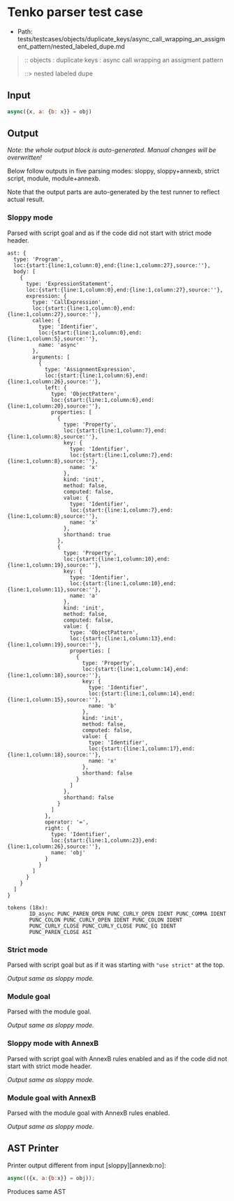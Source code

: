 # Tenko parser test case

- Path: tests/testcases/objects/duplicate_keys/async_call_wrapping_an_assigment_pattern/nested_labeled_dupe.md

> :: objects : duplicate keys : async call wrapping an assigment pattern
>
> ::> nested labeled dupe

## Input

`````js
async({x, a: {b: x}} = obj)
`````

## Output

_Note: the whole output block is auto-generated. Manual changes will be overwritten!_

Below follow outputs in five parsing modes: sloppy, sloppy+annexb, strict script, module, module+annexb.

Note that the output parts are auto-generated by the test runner to reflect actual result.

### Sloppy mode

Parsed with script goal and as if the code did not start with strict mode header.

`````
ast: {
  type: 'Program',
  loc:{start:{line:1,column:0},end:{line:1,column:27},source:''},
  body: [
    {
      type: 'ExpressionStatement',
      loc:{start:{line:1,column:0},end:{line:1,column:27},source:''},
      expression: {
        type: 'CallExpression',
        loc:{start:{line:1,column:0},end:{line:1,column:27},source:''},
        callee: {
          type: 'Identifier',
          loc:{start:{line:1,column:0},end:{line:1,column:5},source:''},
          name: 'async'
        },
        arguments: [
          {
            type: 'AssignmentExpression',
            loc:{start:{line:1,column:6},end:{line:1,column:26},source:''},
            left: {
              type: 'ObjectPattern',
              loc:{start:{line:1,column:6},end:{line:1,column:20},source:''},
              properties: [
                {
                  type: 'Property',
                  loc:{start:{line:1,column:7},end:{line:1,column:8},source:''},
                  key: {
                    type: 'Identifier',
                    loc:{start:{line:1,column:7},end:{line:1,column:8},source:''},
                    name: 'x'
                  },
                  kind: 'init',
                  method: false,
                  computed: false,
                  value: {
                    type: 'Identifier',
                    loc:{start:{line:1,column:7},end:{line:1,column:8},source:''},
                    name: 'x'
                  },
                  shorthand: true
                },
                {
                  type: 'Property',
                  loc:{start:{line:1,column:10},end:{line:1,column:19},source:''},
                  key: {
                    type: 'Identifier',
                    loc:{start:{line:1,column:10},end:{line:1,column:11},source:''},
                    name: 'a'
                  },
                  kind: 'init',
                  method: false,
                  computed: false,
                  value: {
                    type: 'ObjectPattern',
                    loc:{start:{line:1,column:13},end:{line:1,column:19},source:''},
                    properties: [
                      {
                        type: 'Property',
                        loc:{start:{line:1,column:14},end:{line:1,column:18},source:''},
                        key: {
                          type: 'Identifier',
                          loc:{start:{line:1,column:14},end:{line:1,column:15},source:''},
                          name: 'b'
                        },
                        kind: 'init',
                        method: false,
                        computed: false,
                        value: {
                          type: 'Identifier',
                          loc:{start:{line:1,column:17},end:{line:1,column:18},source:''},
                          name: 'x'
                        },
                        shorthand: false
                      }
                    ]
                  },
                  shorthand: false
                }
              ]
            },
            operator: '=',
            right: {
              type: 'Identifier',
              loc:{start:{line:1,column:23},end:{line:1,column:26},source:''},
              name: 'obj'
            }
          }
        ]
      }
    }
  ]
}

tokens (18x):
       ID_async PUNC_PAREN_OPEN PUNC_CURLY_OPEN IDENT PUNC_COMMA IDENT
       PUNC_COLON PUNC_CURLY_OPEN IDENT PUNC_COLON IDENT
       PUNC_CURLY_CLOSE PUNC_CURLY_CLOSE PUNC_EQ IDENT
       PUNC_PAREN_CLOSE ASI
`````

### Strict mode

Parsed with script goal but as if it was starting with `"use strict"` at the top.

_Output same as sloppy mode._

### Module goal

Parsed with the module goal.

_Output same as sloppy mode._

### Sloppy mode with AnnexB

Parsed with script goal with AnnexB rules enabled and as if the code did not start with strict mode header.

_Output same as sloppy mode._

### Module goal with AnnexB

Parsed with the module goal with AnnexB rules enabled.

_Output same as sloppy mode._

## AST Printer

Printer output different from input [sloppy][annexb:no]:

````js
async(({x, a:{b:x}} = obj));
````

Produces same AST

